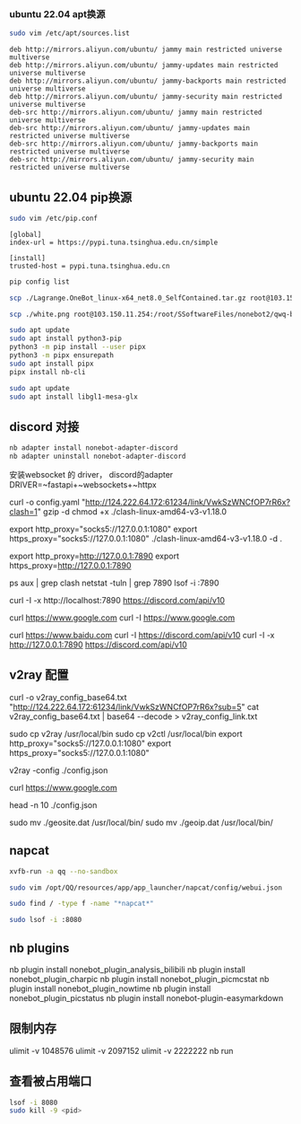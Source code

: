 ### ubuntu 22.04 apt换源
```bash
sudo vim /etc/apt/sources.list
```

```
deb http://mirrors.aliyun.com/ubuntu/ jammy main restricted universe multiverse
deb http://mirrors.aliyun.com/ubuntu/ jammy-updates main restricted universe multiverse
deb http://mirrors.aliyun.com/ubuntu/ jammy-backports main restricted universe multiverse
deb http://mirrors.aliyun.com/ubuntu/ jammy-security main restricted universe multiverse
deb-src http://mirrors.aliyun.com/ubuntu/ jammy main restricted universe multiverse
deb-src http://mirrors.aliyun.com/ubuntu/ jammy-updates main restricted universe multiverse
deb-src http://mirrors.aliyun.com/ubuntu/ jammy-backports main restricted universe multiverse
deb-src http://mirrors.aliyun.com/ubuntu/ jammy-security main restricted universe multiverse
```

## ubuntu 22.04 pip换源
```bash
sudo vim /etc/pip.conf
```

```
[global]
index-url = https://pypi.tuna.tsinghua.edu.cn/simple

[install]
trusted-host = pypi.tuna.tsinghua.edu.cn
```

```bash
pip config list
```

```bash
scp ./Lagrange.OneBot_linux-x64_net8.0_SelfContained.tar.gz root@103.150.11.254:/root/SSoftwareFiles/lagrange

scp ./white.png root@103.150.11.254:/root/SSoftwareFiles/nonebot2/qwq-bot/

sudo apt update
sudo apt install python3-pip
python3 -m pip install --user pipx
python3 -m pipx ensurepath
sudo apt install pipx
pipx install nb-cli

sudo apt update
sudo apt install libgl1-mesa-glx


```

## discord 对接
```bash
nb adapter install nonebot-adapter-discord
nb adapter uninstall nonebot-adapter-discord

```

安装websocket 的 driver， discord的adapter
DRIVER=~fastapi+~websockets+~httpx

curl -o config.yaml "http://124.222.64.172:61234/link/VwkSzWNCfOP7rR6x?clash=1"
gzip -d <gz-file-name>
chmod +x ./clash-linux-amd64-v3-v1.18.0

export http_proxy="socks5://127.0.0.1:1080"
export https_proxy="socks5://127.0.0.1:1080"
./clash-linux-amd64-v3-v1.18.0 -d .

export http_proxy=http://127.0.0.1:7890
export https_proxy=http://127.0.0.1:7890

ps aux | grep clash
netstat -tuln | grep 7890
lsof -i :7890

curl -I -x http://localhost:7890 https://discord.com/api/v10


curl https://www.google.com
curl -I https://www.google.com

curl https://www.baidu.com
curl -I https://discord.com/api/v10
curl -I -x http://127.0.0.1:7890 https://discord.com/api/v10



## v2ray 配置
curl -o v2ray_config_base64.txt  "http://124.222.64.172:61234/link/VwkSzWNCfOP7rR6x?sub=5"
cat v2ray_config_base64.txt | base64 --decode > v2ray_config_link.txt


sudo cp v2ray /usr/local/bin
sudo cp v2ctl /usr/local/bin
export http_proxy="socks5://127.0.0.1:1080"
export https_proxy="socks5://127.0.0.1:1080"

v2ray -config ./config.json

curl https://www.google.com

head -n 10 ./config.json

sudo mv ./geosite.dat /usr/local/bin/
sudo mv ./geoip.dat /usr/local/bin/

## napcat
```bash
xvfb-run -a qq --no-sandbox 

sudo vim /opt/QQ/resources/app/app_launcher/napcat/config/webui.json

sudo find / -type f -name "*napcat*"

sudo lsof -i :8080
```

## nb plugins 

nb plugin install nonebot_plugin_analysis_bilibili
nb plugin install nonebot_plugin_charpic
nb plugin install nonebot_plugin_picmcstat
nb plugin install nonebot_plugin_nowtime
nb plugin install nonebot_plugin_picstatus
nb plugin install nonebot-plugin-easymarkdown



## 限制内存
ulimit -v 1048576
ulimit -v 2097152
ulimit -v 2222222
nb run

## 查看被占用端口 
```bash
lsof -i 8080
sudo kill -9 <pid>
```